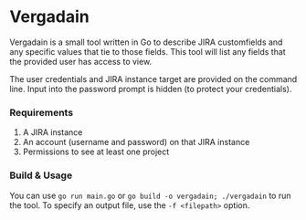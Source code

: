 # Vergadain

Vergadain is a small tool written in Go to describe JIRA customfields and any specific values that tie to those fields. This tool will list any fields that the provided user has access to view.

The user credentials and JIRA instance target are provided on the command line. Input into the password prompt is hidden (to protect your credentials).

### Requirements
1. A JIRA instance
2. An account (username and password) on that JIRA instance
3. Permissions to see at least one project

### Build & Usage
You can use `go run main.go` or `go build -o vergadain; ./vergadain` to run the tool. To specify an output file, use the `-f <filepath>` option.

